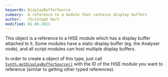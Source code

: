 ```yaml
---
keywords: DisplayBufferSource
summary:  A reference to a module that contains display buffers
author:   Christoph Hart
modified: 01.06.2021
---
```

  
This object is a reference to a HISE module which has a display buffer attached to it. Some modules have a static display buffer (eg. the Analyser node), and all script modules can host multiple display buffers.

In order to create a object of this type, just call [`Synth.getDisplayBufferSource()`](/scripting/scripting-api/synth#getdisplaybuffersource) with the ID of the HISE module you want to reference (similar to getting other typed references).
